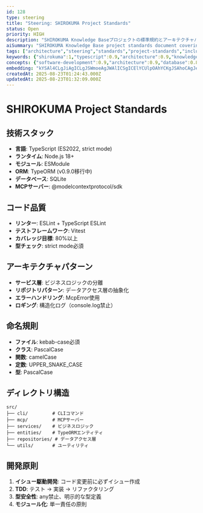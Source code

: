 ```yaml
---
id: 128
type: steering
title: "Steering: SHIROKUMA Project Standards"
status: Open
priority: HIGH
description: "SHIROKUMA Knowledge Baseプロジェクトの標準規約とアーキテクチャパターン"
aiSummary: "SHIROKUMA Knowledge Base project standards document covering TypeScript architecture, coding conventions, testing practices, and development methodologies including TDD and issue-driven development."
tags: ["architecture","steering","standards","project-standards","inclusion:always"]
keywords: {"shirokuma":1,"typescript":0.9,"architecture":0.9,"knowledge":0.9,"project":0.9}
concepts: {"software-development":0.9,"architecture":0.9,"database":0.8,"standards":0.8,"testing":0.7}
embedding: "kYSAl4CLgJiAgICLgJSWmoeAgJWAlICSgICElYCUlpOAhYCKgJSAhoCAgJeAi42GgpCAgYCVgICAgISOgJKCgIyVgIGAkoCEgICNg4CIgIaUkoCAgIiAkICAkoCAgImTk5WAg4CAgIeAgI+HgIKUiZWOgI+AgYCTgICGgYCLjJY="
createdAt: 2025-08-23T01:24:43.000Z
updatedAt: 2025-08-23T01:32:09.000Z
---
```


# SHIROKUMA Project Standards

## 技術スタック
- **言語**: TypeScript (ES2022, strict mode)
- **ランタイム**: Node.js 18+
- **モジュール**: ESModule
- **ORM**: TypeORM (v0.9.0移行中)
- **データベース**: SQLite
- **MCPサーバー**: @modelcontextprotocol/sdk

## コード品質
- **リンター**: ESLint + TypeScript ESLint
- **テストフレームワーク**: Vitest
- **カバレッジ目標**: 80%以上
- **型チェック**: strict mode必須

## アーキテクチャパターン
- **サービス層**: ビジネスロジックの分離
- **リポジトリパターン**: データアクセス層の抽象化
- **エラーハンドリング**: McpError使用
- **ロギング**: 構造化ログ（console.log禁止）

## 命名規則
- **ファイル**: kebab-case必須
- **クラス**: PascalCase
- **関数**: camelCase
- **定数**: UPPER_SNAKE_CASE
- **型**: PascalCase

## ディレクトリ構造
```
src/
├── cli/         # CLIコマンド
├── mcp/         # MCPサーバー
├── services/    # ビジネスロジック
├── entities/    # TypeORMエンティティ
├── repositories/ # データアクセス層
└── utils/       # ユーティリティ
```

## 開発原則
1. **イシュー駆動開発**: コード変更前に必ずイシュー作成
2. **TDD**: テスト → 実装 → リファクタリング
3. **型安全性**: any禁止、明示的な型定義
4. **モジュール化**: 単一責任の原則
